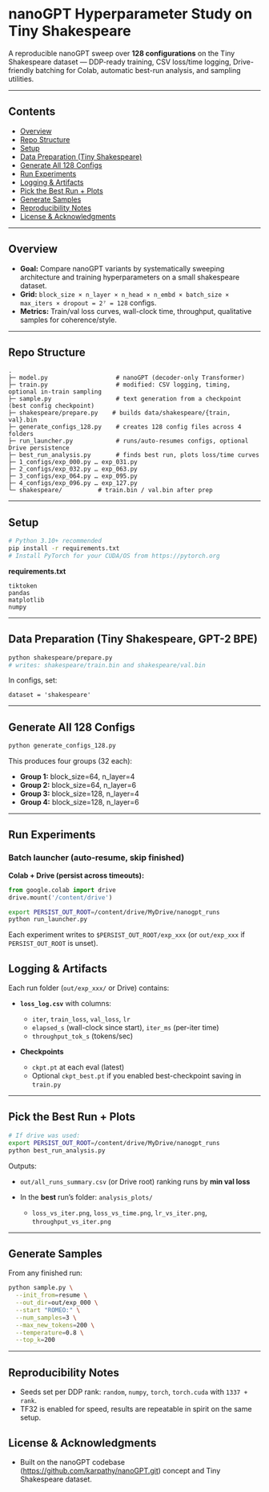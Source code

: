 # nanoGPT Hyperparameter Study on Tiny Shakespeare

A reproducible nanoGPT sweep over **128 configurations** on the Tiny Shakespeare dataset — DDP-ready training, CSV loss/time logging, Drive-friendly batching for Colab, automatic best-run analysis, and sampling utilities.

---

## Contents

* [Overview](#overview)
* [Repo Structure](#repo-structure)
* [Setup](#setup)
* [Data Preparation (Tiny Shakespeare)](#data-preparation-tiny-shakespeare-gpt-2-bpe)
* [Generate All 128 Configs](#generate-all-128-configs)
* [Run Experiments](#run-experiments)
* [Logging & Artifacts](#logging--artifacts)
* [Pick the Best Run + Plots](#pick-the-best-run--plots)
* [Generate Samples](#generate-samples)
* [Reproducibility Notes](#reproducibility-notes)
* [License & Acknowledgments](#license--acknowledgments)

---

## Overview

* **Goal:** Compare nanoGPT variants by systematically sweeping architecture and training hyperparameters on a small shakespeare dataset.
* **Grid:** `block_size × n_layer × n_head × n_embd × batch_size × max_iters × dropout = 2⁷ = 128` configs.
* **Metrics:** Train/val loss curves, wall-clock time, throughput, qualitative samples for coherence/style.

---

## Repo Structure

```
.
├─ model.py                   # nanoGPT (decoder-only Transformer)
├─ train.py                   # modified: CSV logging, timing, optional in-train sampling
├─ sample.py                  # text generation from a checkpoint (best config checkpoint)
├─ shakespeare/prepare.py    # builds data/shakespeare/{train, val}.bin
├─ generate_configs_128.py    # creates 128 config files across 4 folders
├─ run_launcher.py            # runs/auto-resumes configs, optional Drive persistence
├─ best_run_analysis.py       # finds best run, plots loss/time curves
├─ 1_configs/exp_000.py … exp_031.py
├─ 2_configs/exp_032.py … exp_063.py
├─ 3_configs/exp_064.py … exp_095.py
├─ 4_configs/exp_096.py … exp_127.py
└─ shakespeare/          # train.bin / val.bin after prep
```

---

## Setup

```bash
# Python 3.10+ recommended
pip install -r requirements.txt
# Install PyTorch for your CUDA/OS from https://pytorch.org
```

**requirements.txt**

```
tiktoken
pandas
matplotlib
numpy
```

---

## Data Preparation (Tiny Shakespeare, GPT-2 BPE)

```bash
python shakespeare/prepare.py
# writes: shakespeare/train.bin and shakespeare/val.bin
```

In configs, set:

```
dataset = 'shakespeare'
```

---

## Generate All 128 Configs

```bash
python generate_configs_128.py
```

This produces four groups (32 each):

* **Group 1:** block_size=64,  n_layer=4
* **Group 2:** block_size=64,  n_layer=6
* **Group 3:** block_size=128, n_layer=4
* **Group 4:** block_size=128, n_layer=6

---

## Run Experiments

### Batch launcher (auto-resume, skip finished)

**Colab + Drive (persist across timeouts):**

```python
from google.colab import drive
drive.mount('/content/drive')
```

```bash
export PERSIST_OUT_ROOT=/content/drive/MyDrive/nanogpt_runs
python run_launcher.py
```

Each experiment writes to `$PERSIST_OUT_ROOT/exp_xxx` (or `out/exp_xxx` if `PERSIST_OUT_ROOT` is unset).


## Logging & Artifacts

Each run folder (`out/exp_xxx/` or Drive) contains:

* **`loss_log.csv`** with columns:

  * `iter`, `train_loss`, `val_loss`, `lr`
  * `elapsed_s` (wall-clock since start), `iter_ms` (per-iter time)
  * `throughput_tok_s` (tokens/sec)
* **Checkpoints**

  * `ckpt.pt` at each eval (latest)
  * Optional `ckpt_best.pt` if you enabled best-checkpoint saving in `train.py`

---

## Pick the Best Run + Plots

```bash
# If drive was used:
export PERSIST_OUT_ROOT=/content/drive/MyDrive/nanogpt_runs
python best_run_analysis.py
```

Outputs:

* `out/all_runs_summary.csv` (or Drive root) ranking runs by **min val loss**
* In the **best** run’s folder: `analysis_plots/`

  * `loss_vs_iter.png`, `loss_vs_time.png`, `lr_vs_iter.png`, `throughput_vs_iter.png`

---

## Generate Samples

From any finished run:

```bash
python sample.py \
  --init_from=resume \
  --out_dir=out/exp_000 \
  --start "ROMEO:" \
  --num_samples=3 \
  --max_new_tokens=200 \
  --temperature=0.8 \
  --top_k=200
```


---

## Reproducibility Notes

* Seeds set per DDP rank: `random`, `numpy`, `torch`, `torch.cuda` with `1337 + rank`.
* TF32 is enabled for speed, results are repeatable in spirit on the same setup.


## License & Acknowledgments

* Built on the nanoGPT codebase (https://github.com/karpathy/nanoGPT.git) concept and Tiny Shakespeare dataset.
